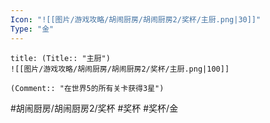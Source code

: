 ```yaml
---
Icon: "![[图片/游戏攻略/胡闹厨房/胡闹厨房2/奖杯/主厨.png|30]]"
Type: "金"
---
```

```ad-common-gold-trophy
title: (Title:: "主厨")
![[图片/游戏攻略/胡闹厨房/胡闹厨房2/奖杯/主厨.png|100]]

(Comment:: "在世界5的所有关卡获得3星")
```

#胡闹厨房/胡闹厨房2/奖杯 #奖杯 #奖杯/金
